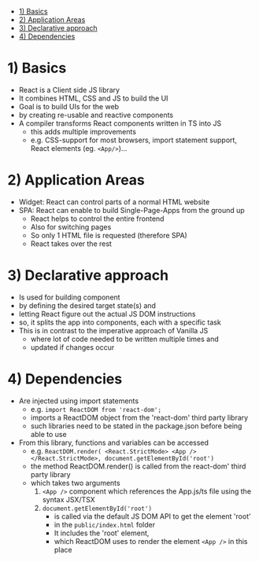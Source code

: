 - [1) Basics](#1-basics)
- [2) Application Areas](#2-application-areas)
- [3) Declarative approach](#3-declarative-approach)
- [4) Dependencies](#4-dependencies)

# 1) Basics

- React is a Client side JS library
- It combines HTML, CSS and JS to build the UI
- Goal is to build UIs for the web
- by creating re-usable and reactive components
- A compiler transforms React components written in TS into JS
  - this adds multiple improvements
  - e.g. CSS-support for most browsers, import statement support, React elements (eg. `<App/>`)...

# 2) Application Areas

- Widget: React can control parts of a normal HTML website
- SPA: React can enable to build Single-Page-Apps from the ground up
  - React helps to control the entire frontend
  - Also for switching pages
  - So only 1 HTML file is requested (therefore SPA)
  - React takes over the rest

# 3) Declarative approach

- Is used for building component
- by defining the desired target state(s) and
- letting React figure out the actual JS DOM instructions
- so, it splits the app into components, each with a specific task
- This is in contrast to the imperative approach of Vanilla JS
  - where lot of code needed to be written multiple times and
  - updated if changes occur

# 4) Dependencies

- Are injected using import statements
  - e.g. `import ReactDOM from 'react-dom';`
  - imports a ReactDOM object from the 'react-dom' third party library
  - such libraries need to be stated in the package.json before being able to use
- From this library, functions and variables can be accessed
  - e.g. `ReactDOM.render( <React.StrictMode> <App /> </React.StrictMode>, document.getElementById('root')`
  - the method ReactDOM.render() is called from the react-dom' third party library
  - which takes two arguments
    1) `<App />` component which references the App.js/ts file using the syntax JSX/TSX
    2) `document.getElementById('root')`
       * is called via the default JS DOM API to get the element 'root'
       * in the `public/index.html` folder
       * It includes the 'root' element,
       * which ReactDOM uses to render the element `<App />` in this place 

